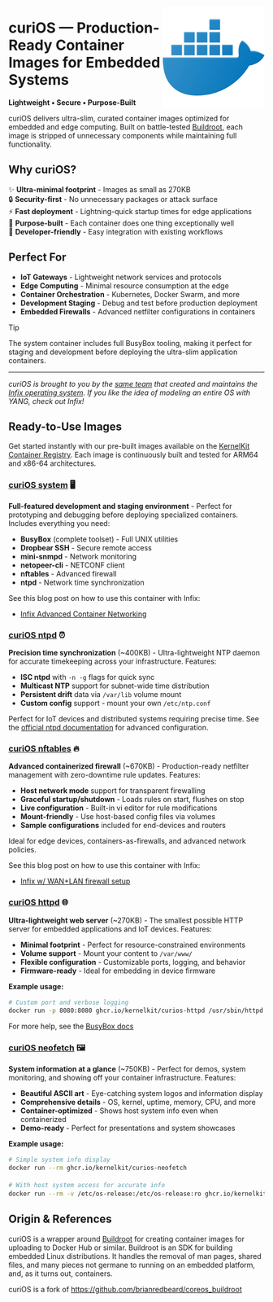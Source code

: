 <a href="https://www.flaticon.com/free-icons/docker"><img align="right" src="doc/container.png" width="200px" alt="Docker icons created by pocike - Flaticon"></a>

# curiOS — Production-Ready Container Images for Embedded Systems

**Lightweight • Secure • Purpose-Built**

curiOS delivers ultra-slim, curated container images optimized for
embedded and edge computing.  Built on battle-tested [Buildroot][0],
each image is stripped of unnecessary components while maintaining full
functionality.

## Why curiOS?

✨ **Ultra-minimal footprint** - Images as small as 270KB  
🔒 **Security-first** - No unnecessary packages or attack surface  
⚡ **Fast deployment** - Lightning-quick startup times for edge applications  
🎯 **Purpose-built** - Each container does one thing exceptionally well  
🔧 **Developer-friendly** - Easy integration with existing workflows  

## Perfect For

- **IoT Gateways** - Lightweight network services and protocols
- **Edge Computing** - Minimal resource consumption at the edge  
- **Container Orchestration** - Kubernetes, Docker Swarm, and more
- **Development Staging** - Debug and test before production deployment
- **Embedded Firewalls** - Advanced netfilter configurations in containers

> [!TIP]
> The system container includes full BusyBox tooling, making it perfect
> for staging and development before deploying the ultra-slim
> application containers.

---

*curiOS is brought to you by the [same team][9] that created and
maintains the [Infix operating system][8]. If you like the idea of
modeling an entire OS with YANG, check out Infix!*

## Ready-to-Use Images

Get started instantly with our pre-built images available on the
[KernelKit Container Registry][2]. Each image is continuously built and
tested for ARM64 and x86-64 architectures.

### [curiOS system][3] 🖥️

**Full-featured development and staging environment** - Perfect for
prototyping and debugging before deploying specialized
containers. Includes everything you need:

- **BusyBox** (complete toolset) - Full UNIX utilities
- **Dropbear SSH** - Secure remote access
- **mini-snmpd** - Network monitoring
- **netopeer-cli** - NETCONF client
- **nftables** - Advanced firewall
- **ntpd** - Network time synchronization

See this blog post on how to use this container with Infix:

- [Infix Advanced Container Networking](https://kernelkit.org/posts/advanced-containers/)

### [curiOS ntpd][4] ⏰

**Precision time synchronization** (~400KB) - Ultra-lightweight NTP
daemon for accurate timekeeping across your infrastructure. Features:

- **ISC ntpd** with `-n -g` flags for quick sync
- **Multicast NTP** support for subnet-wide time distribution  
- **Persistent drift** data via `/var/lib` volume mount
- **Custom config** support - mount your own `/etc/ntp.conf`

Perfect for IoT devices and distributed systems requiring precise
time. See the [official ntpd documentation](https://www.ntp.org/) for
advanced configuration.

### [curiOS nftables][5] 🔥

**Advanced containerized firewall** (~670KB) - Production-ready
netfilter management with zero-downtime rule updates. Features:

- **Host network mode** support for transparent firewalling
- **Graceful startup/shutdown** - Loads rules on start, flushes on stop
- **Live configuration** - Built-in vi editor for rule modifications
- **Mount-friendly** - Use host-based config files via volumes
- **Sample configurations** included for end-devices and routers

Ideal for edge devices, containers-as-firewalls, and advanced network policies.

See this blog post on how to use this container with Infix:

- [Infix w/ WAN+LAN firewall setup](https://kernelkit.org/posts/firewall-container/)

### [curiOS httpd][6] 🌐

**Ultra-lightweight web server** (~270KB) - The smallest possible HTTP
server for embedded applications and IoT devices. Features:

- **Minimal footprint** - Perfect for resource-constrained environments
- **Volume support** - Mount your content to `/var/www/`
- **Flexible configuration** - Customizable ports, logging, and behavior
- **Firmware-ready** - Ideal for embedding in device firmware

**Example usage:**

```bash
# Custom port and verbose logging
docker run -p 8080:8080 ghcr.io/kernelkit/curios-httpd /usr/sbin/httpd -f -v -p 8080
```

For more help, see the [BusyBox docs](https://busybox.net/downloads/BusyBox.html#httpd)

### [curiOS neofetch][7] 🖼️

**System information at a glance** (~750KB) - Perfect for demos, system
monitoring, and showing off your container infrastructure. Features:

- **Beautiful ASCII art** - Eye-catching system logos and information display
- **Comprehensive details** - OS, kernel, uptime, memory, CPU, and more
- **Container-optimized** - Shows host system info even when containerized
- **Demo-ready** - Perfect for presentations and system showcases

**Example usage:**

```bash
# Simple system info display
docker run --rm ghcr.io/kernelkit/curios-neofetch

# With host system access for accurate info
docker run --rm -v /etc/os-release:/etc/os-release:ro ghcr.io/kernelkit/curios-neofetch
```

## Origin & References

curiOS is a wrapper around [Buildroot][0] for creating container images for
uploading to Docker Hub or similar.  Buildroot is an SDK for building embedded
Linux distributions.  It handles the removal of man pages, shared files, and
many pieces not germane to running on an embedded platform, and, as it turns
out, containers.

curiOS is a fork of <https://github.com/brianredbeard/coreos_buildroot>

[0]: https://buildroot.org
[1]: https://busybox.net
[2]: https://github.com/orgs/kernelkit/packages?repo_name=curiOS
[3]: https://github.com/orgs/kernelkit/packages/container/package/curios
[4]: https://github.com/orgs/kernelkit/packages/container/package/curios-ntpd
[5]: https://github.com/orgs/kernelkit/packages/container/package/curios-nftables
[6]: https://github.com/orgs/kernelkit/packages/container/package/curios-httpd
[7]: https://github.com/orgs/kernelkit/packages/container/package/curios-neofetch
[8]: https://github.com/kernelkit/infix
[9]: https://kernelkit.org
[10]: https://www.ntp.org/documentation/4.2.8-series/discover/
